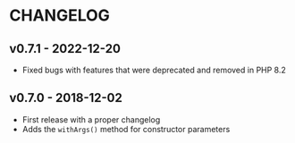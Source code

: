 # CHANGELOG

## v0.7.1 - 2022-12-20
- Fixed bugs with features that were deprecated and removed in PHP 8.2

## v0.7.0 - 2018-12-02
- First release with a proper changelog
- Adds the `withArgs()` method for constructor parameters
